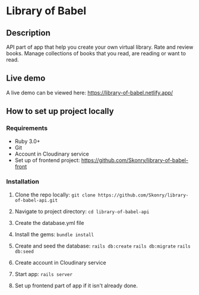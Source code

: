# Library of Babel

## Description

API part of app that help you create your own virtual library. Rate and review books. Manage collections of books that you read, are reading or want to read.

## Live demo

A live demo can be viewed here:
<https://library-of-babel.netlify.app/>

## How to set up project locally

### Requirements

- Ruby 3.0+
- Git
- Account in Cloudinary service
- Set up of frontend project: <https://github.com/Skonry/library-of-babel-front>

### Installation

1. Clone the repo locally:
`git clone https://github.com/Skonry/library-of-babel-api.git`

2. Navigate to project directory:
`cd library-of-babel-api`

3. Create the database.yml file

4. Install the gems:
`bundle install`

5. Create and seed the database: 
`rails db:create`
`rails db:migrate`
`rails db:seed`

6. Create account in Cloudinary service

7. Start app:
`rails server`

8. Set up frontend part of app if it isn't already done.